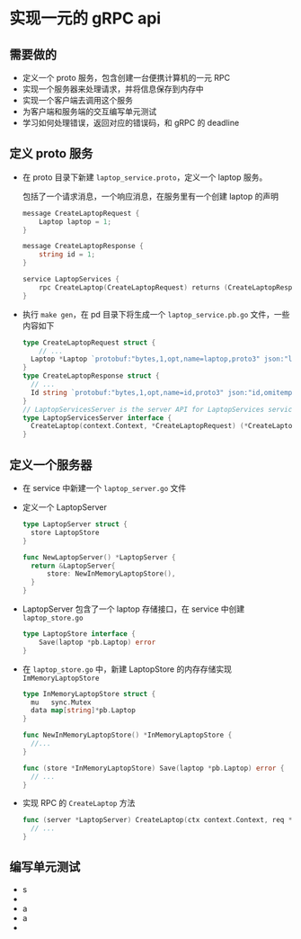# 实现一元的 gRPC api

## 需要做的

- 定义一个 proto 服务，包含创建一台便携计算机的一元 RPC
- 实现一个服务器来处理请求，并将信息保存到内存中
- 实现一个客户端去调用这个服务
- 为客户端和服务端的交互编写单元测试
- 学习如何处理错误，返回对应的错误码，和 gRPC 的 deadline

## 定义 proto 服务

- 在 proto 目录下新建 `laptop_service.proto`，定义一个 laptop 服务。

  包括了一个请求消息，一个响应消息，在服务里有一个创建 laptop 的声明

  ```go
  message CreateLaptopRequest {
      Laptop laptop = 1;
  }
  
  message CreateLaptopResponse {
      string id = 1;
  }
  
  service LaptopServices {
      rpc CreateLaptop(CreateLaptopRequest) returns (CreateLaptopResponse) {}
  }
  ```

  

- 执行 `make gen`，在 pd 目录下将生成一个 `laptop_service.pb.go` 文件，一些内容如下

  ```go
  type CreateLaptopRequest struct {
      // ...
  	Laptop *Laptop `protobuf:"bytes,1,opt,name=laptop,proto3" json:"laptop,omitempty"`
  }
  type CreateLaptopResponse struct {
  	// ...
  	Id string `protobuf:"bytes,1,opt,name=id,proto3" json:"id,omitempty"`
  }
  // LaptopServicesServer is the server API for LaptopServices service.
  type LaptopServicesServer interface {
  	CreateLaptop(context.Context, *CreateLaptopRequest) (*CreateLaptopResponse, error)
  }
  ```

  

## 定义一个服务器

- 在 service 中新建一个 `laptop_server.go` 文件

- 定义一个 LaptopServer

  ```go
  type LaptopServer struct {
  	store LaptopStore
  }
  
  func NewLaptopServer() *LaptopServer {
  	return &LaptopServer{
  		store: NewInMemoryLaptopStore(),
  	}
  }
  ```

  

- LaptopServer 包含了一个 laptop 存储接口，在 service 中创建 `laptop_store.go`

  ```go
  type LaptopStore interface {
      Save(laptop *pb.Laptop) error
  }
  ```

  

- 在 `laptop_store.go` 中，新建 LaptopStore 的内存存储实现 `ImMemoryLaptopStore`

  ```go
  type InMemoryLaptopStore struct {
  	mu   sync.Mutex
  	data map[string]*pb.Laptop
  }
  
  func NewInMemoryLaptopStore() *InMemoryLaptopStore {
  	//...
  }
  
  func (store *InMemoryLaptopStore) Save(laptop *pb.Laptop) error {
  	// ...
  }
  ```

  

- 实现 RPC 的 `CreateLaptop` 方法

  ```go
  func (server *LaptopServer) CreateLaptop(ctx context.Context, req *pb.CreateLaptopRequest) (*pb.CreateLaptopResponse, error) {
  	// ...
  }
  ```

  

## 编写单元测试



- s
- 
- a
- a
- 